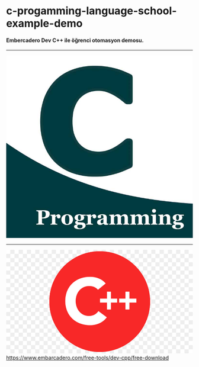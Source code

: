 # c-progamming-language-school-example-demo

#### Embercadero Dev C++ ile öğrenci otomasyon demosu.

---

![C Programming](c-programming.jpg "C Programming Language")

---

![C++ Programming With Embercadero Dev C++](embercadero-cpp.jpg "Embercadero Dev C++")
https://www.embarcadero.com/free-tools/dev-cpp/free-download

